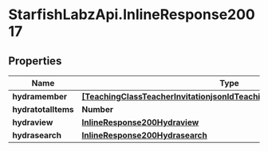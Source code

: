 # StarfishLabzApi.InlineResponse20017

## Properties
Name | Type | Description | Notes
------------ | ------------- | ------------- | -------------
**hydramember** | [**[TeachingClassTeacherInvitationjsonldTeachingClassTeacherInvitationList]**](TeachingClassTeacherInvitationjsonldTeachingClassTeacherInvitationList.md) |  | 
**hydratotalItems** | **Number** |  | [optional] 
**hydraview** | [**InlineResponse200Hydraview**](InlineResponse200Hydraview.md) |  | [optional] 
**hydrasearch** | [**InlineResponse200Hydrasearch**](InlineResponse200Hydrasearch.md) |  | [optional] 
